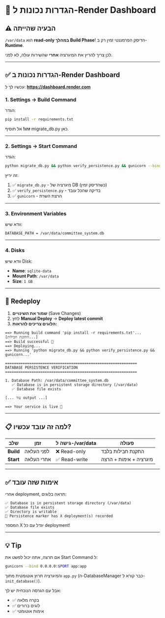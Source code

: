 # 🔧 הגדרות נכונות ל-Render Dashboard

## ⚠️ הבעיה שהייתה

`/var/data` הוא **read-only במהלך Build Phase**!
הדיסק הפרמננטי זמין רק ב-**Runtime**.

לכן צריך להריץ את המיגרציה **אחרי** שהשירות עולה, לא לפני.

---

## ✅ הגדרות נכונות ב-Render Dashboard

עכשיו לך ל: **https://dashboard.render.com**

### 1. Settings → Build Command

הגדר:
```bash
pip install -r requirements.txt
```

**זהו!** אל תוסיף migrate_db.py כאן.

---

### 2. Settings → Start Command

הגדר:
```bash
python migrate_db.py && python verify_persistence.py && gunicorn --bind 0.0.0.0:$PORT app:app
```

זה יריץ:
1. ✅ `migrate_db.py` - מיגרציה של DB (כשהדיסק זמין)
2. ✅ `verify_persistence.py` - בדיקה שהכל עובד
3. ✅ `gunicorn` - הרצת השרת

---

### 3. Environment Variables

וודא שיש:
```
DATABASE_PATH = /var/data/committee_system.db
```

---

### 4. Disks

וודא שיש Disk:
- **Name**: `sqlite-data`
- **Mount Path**: `/var/data`
- **Size**: `1 GB`

---

## 🚀 Redeploy

1. **שמור את השינויים** (Save Changes)
2. לחץ **Manual Deploy** → **Deploy latest commit**
3. **הלוגים צריכים להראות:**

```
==> Running build command 'pip install -r requirements.txt'...
[התקנת חבילות...]
==> Build successful 🎉
==> Deploying...
==> Running 'python migrate_db.py && python verify_persistence.py && gunicorn...'

============================================================
DATABASE PERSISTENCE VERIFICATION
============================================================

1. Database Path: /var/data/committee_system.db
   ✅ Database is in persistent storage directory (/var/data)
   ✅ Database file exists
   
[... עוד output ...]

==> Your service is live 🎉
```

---

## 📋 למה זה עובד עכשיו?

| שלב | זמן | גישה ל-/var/data | פעולה |
|-----|-----|-----------------|-------|
| **Build** | לפני העלאה | ❌ Read-only | התקנת חבילות בלבד |
| **Start** | אחרי העלאה | ✅ Read-write | מיגרציה + אימות + הרצה |

---

## ✅ אימות שזה עובד

אחרי deployment, תראה בלוגים:
```
✅ Database is in persistent storage directory (/var/data)
✅ Database file exists
✅ Directory is writable
📝 Persistence marker has X deployment(s) recorded
```

המספר X יגדל עם כל deployment!

---

## 💡 Tip

אם תרצה, אתה יכול לפשט את Start Command ל:
```bash
gunicorn --bind 0.0.0.0:$PORT app:app
```

והמיגרציה תרוץ אוטומטית מתוך `app.py` (ה-DatabaseManager כבר קורא ל-`init_database()`).

אבל עם הגרסה הנוכחית יש לך:
- ✅ בקרה מלאה
- ✅ לוגים ברורים
- ✅ אימות אוטומטי

